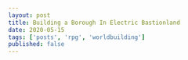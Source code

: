 ```yaml
---
layout: post
title: Building a Borough In Electric Bastionland
date: 2020-05-15
tags: ['posts', 'rpg', 'worldbuilding']
published: false
---
```

